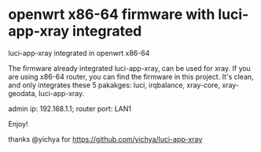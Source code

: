 # openwrt x86-64 firmware with luci-app-xray integrated
luci-app-xray integrated in openwrt x86-64

The firmware already integrated luci-app-xray, can be used for xray. If you are using x86-64 router, you can find the firmware in this project.
It's clean, and only integrates these 5 pakakges: luci, irqbalance, xray-core, xray-geodata, luci-app-xray.

admin ip: 192.168.1.1; router port: LAN1

Enjoy!




thanks @yichya for https://github.com/yichya/luci-app-xray


